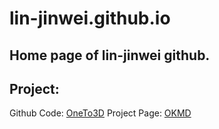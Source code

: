 # lin-jinwei.github.io
Home page of lin-jinwei github.
---

## Project:
Github Code: [OneTo3D](https://github.com/lin-jinwei/OneTo3D)  Project Page: [OKMD](ok.md)
